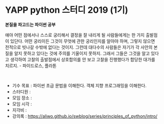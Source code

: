# YAPP python 스터디 2019 (1기)

**본질을 파고드는 파이썬 공부**

얘야 어떤 점에서나 스스로 궁리해서 결정을 잘 내리게 될 사람들에게는 한 가지 
출발점이 있단다. 어떤 궁리이든 그것이 무엇에 관한 궁리인지를 알아야 하며, 
그렇지 않으면 전적으로 빗나갈 수밖에 없다는 것이지. 그런데 대다수의 
사람들은 자기가 각 사안의 본질을 알지 못하고 있다는 것에 주의를 기울이지 못하지. 
그래서 그들은 그것을 알고 있다고 생각하여 고찰의 출발점에서 상호합의를 
안 보고 고찰을 진행했다가 합당한 대가를 치르지. - 파이드로스, 플라톤

<br>

* 기수 목표 : 파이썬 초급 문법을 이해한다. 객체 지향 프로그래밍을 이해한다.
* 스터디원 : <br>
* 모임 장소 : <br>
* 모임 시각 : <br>
* 지각비 : <br>
* 강의록 : https://aliwo.github.io/swblog/series/principles_of_python/intro/ <br>


